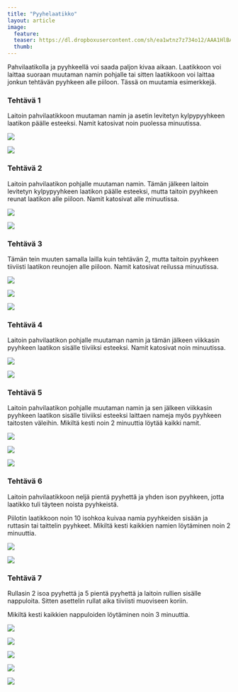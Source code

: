 ```yaml
---
title: "Pyyhelaatikko"
layout: article
image:
  feature:
  teaser: https://dl.dropboxusercontent.com/sh/ea1wtnz7z734o12/AAA1HlBAl9i5O3dYnTm5fHZna/aktivointi/pyyhelaatikko/DSC44367-245px.jpg
  thumb:
---
```


Pahvilaatikolla ja pyyhkeellä voi saada paljon kivaa aikaan. Laatikkoon voi laittaa suoraan muutaman namin pohjalle tai sitten laatikkoon voi laittaa jonkun tehtävän pyyhkeen alle piiloon. Tässä on muutamia esimerkkejä.

### Tehtävä 1

Laitoin pahvilaatikkoon muutaman namin ja asetin levitetyn kylpypyyhkeen laatikon päälle esteeksi. Namit katosivat noin puolessa minuutissa.

[![](https://dl.dropboxusercontent.com/sh/ea1wtnz7z734o12/AABkH8wbjpe1BCr1Zue0PaAaa/aktivointi/pyyhelaatikko/DSC44347-800px.jpg)](https://dl.dropboxusercontent.com/sh/ea1wtnz7z734o12/AAAc0S0bYi2DNENI0U2HhfD-a/aktivointi/pyyhelaatikko/DSC44347.jpg)

[![](https://dl.dropboxusercontent.com/sh/ea1wtnz7z734o12/AAAVEacVKNVXEjJR4Aa5PF8Wa/aktivointi/pyyhelaatikko/DSC44334-800px.jpg)](https://dl.dropboxusercontent.com/sh/ea1wtnz7z734o12/AADbHoRlWdLEx_AikCJeFleVa/aktivointi/pyyhelaatikko/DSC44334.jpg)

### Tehtävä 2

Laitoin pahvilaatikon pohjalle muutaman namin. Tämän jälkeen laitoin levitetyn kylpypyyhkeen laatikon päälle esteeksi, mutta taitoin pyyhkeen reunat laatikon alle piiloon. Namit katosivat alle minuutissa.

[![](https://dl.dropboxusercontent.com/sh/ea1wtnz7z734o12/AACnoCGI9p3NLln9FwGnPJmGa/aktivointi/pyyhelaatikko/DSC44425-800px.jpg)](https://dl.dropboxusercontent.com/sh/ea1wtnz7z734o12/AABFoFnu6lEvRYs5THi7Yp2Ya/aktivointi/pyyhelaatikko/DSC44425.jpg)

[![](https://dl.dropboxusercontent.com/sh/ea1wtnz7z734o12/AABH1sKWkdV0SJtXq1QvYRcua/aktivointi/pyyhelaatikko/DSC44440-800px.jpg)](https://dl.dropboxusercontent.com/sh/ea1wtnz7z734o12/AAAi8eEL02PDxOHQ6j5RAvdDa/aktivointi/pyyhelaatikko/DSC44440.jpg)

### Tehtävä 3

Tämän tein muuten samalla lailla kuin tehtävän 2, mutta taitoin pyyhkeen tiiviisti laatikon reunojen alle piiloon. Namit katosivat reilussa minuutissa.

[![](https://dl.dropboxusercontent.com/sh/ea1wtnz7z734o12/AADVdjQJiXDLxPhtPHdYaUJca/aktivointi/pyyhelaatikko/DSC44452-800px.jpg)](https://dl.dropboxusercontent.com/sh/ea1wtnz7z734o12/AAA7ronJQWN4wWcql-cSyGDca/aktivointi/pyyhelaatikko/DSC44452.jpg)

[![](https://dl.dropboxusercontent.com/sh/ea1wtnz7z734o12/AAC8S0jD-2bCBbTspFuinbNoa/aktivointi/pyyhelaatikko/DSC44456-800px.jpg)](https://dl.dropboxusercontent.com/sh/ea1wtnz7z734o12/AAANCIf9Hngf2GcFz97_2-ICa/aktivointi/pyyhelaatikko/DSC44456.jpg)

[![](https://dl.dropboxusercontent.com/sh/ea1wtnz7z734o12/AAA-x6hx9eEOQoWMnbgADFRZa/aktivointi/pyyhelaatikko/DSC44476-800px.jpg)](https://dl.dropboxusercontent.com/sh/ea1wtnz7z734o12/AADpLkLUGTMHxTSJm0WXBXvqa/aktivointi/pyyhelaatikko/DSC44476.jpg)

### Tehtävä 4

Laitoin pahvilaatikon pohjalle muutaman namin ja tämän jälkeen viikkasin pyyhkeen laatikon sisälle tiiviiksi esteeksi. Namit katosivat noin minuutissa.

[![](https://dl.dropboxusercontent.com/sh/ea1wtnz7z734o12/AADy8a8tdOunjMyabJCfZl35a/aktivointi/pyyhelaatikko/DSC44355-800px.jpg)](https://dl.dropboxusercontent.com/sh/ea1wtnz7z734o12/AADq1JLpcQbcq4tcFDD3FdRIa/aktivointi/pyyhelaatikko/DSC44355.jpg)

[![](https://dl.dropboxusercontent.com/sh/ea1wtnz7z734o12/AAApBhxLhlnJYf0ZbJyK2Z66a/aktivointi/pyyhelaatikko/DSC44393-800px.jpg)](https://dl.dropboxusercontent.com/sh/ea1wtnz7z734o12/AAB94nBiltZA1E4zCmLcc61ya/aktivointi/pyyhelaatikko/DSC44393.jpg)

### Tehtävä 5

Laitoin pahvilaatikon pohjalle muutaman namin ja sen jälkeen viikkasin pyyhkeen laatikon sisälle tiiviiksi esteeksi laittaen nameja myös pyyhkeen taitosten väleihin. Mikiltä kesti noin 2 minuuttia löytää kaikki namit.

[![](https://dl.dropboxusercontent.com/sh/ea1wtnz7z734o12/AADlS_6LUS6FgnVZ7ISlrmo6a/aktivointi/pyyhelaatikko/DSC44485-800px.jpg)](https://dl.dropboxusercontent.com/sh/ea1wtnz7z734o12/AADZrqqD9cpZmgDDfuqQzhxja/aktivointi/pyyhelaatikko/DSC44485.jpg)

[![](https://dl.dropboxusercontent.com/sh/ea1wtnz7z734o12/AABMsbUo5xLN9Ty5-f8kbyB_a/aktivointi/pyyhelaatikko/DSC44523-800px.jpg)](https://dl.dropboxusercontent.com/sh/ea1wtnz7z734o12/AAC0787xx5UXo8s1FljCtmaya/aktivointi/pyyhelaatikko/DSC44523.jpg)

[![](https://dl.dropboxusercontent.com/sh/ea1wtnz7z734o12/AABYLVT339HSGOj58uRLCYzGa/aktivointi/pyyhelaatikko/DSC44548-800px.jpg)](https://dl.dropboxusercontent.com/sh/ea1wtnz7z734o12/AABkYhsQuz2hN1sFK2cna78qa/aktivointi/pyyhelaatikko/DSC44548.jpg)

### Tehtävä 6

Laitoin pahvilaatikkoon neljä pientä pyyhettä ja yhden ison pyyhkeen, jotta laatikko tuli täyteen noista pyyhkeistä.

Piilotin laatikkoon noin 10 isohkoa kuivaa namia pyyhkeiden sisään ja ruttasin tai taittelin pyyhkeet. Mikiltä kesti kaikkien namien löytäminen noin 2 minuuttia.

[![](https://dl.dropboxusercontent.com/sh/ea1wtnz7z734o12/AABv-xYHtz2rAYW0_UE1dMo-a/aktivointi/pyyhelaatikko/DSC32957-800px.jpg)](https://dl.dropboxusercontent.com/sh/ea1wtnz7z734o12/AADX23SgYiX-2PSJGBoQN_a3a/aktivointi/pyyhelaatikko/DSC32957.jpg)

[![](https://dl.dropboxusercontent.com/sh/ea1wtnz7z734o12/AADJzFf-PFNfHG8IMD2FZ32Va/aktivointi/pyyhelaatikko/DSC32953-800px.jpg)](https://dl.dropboxusercontent.com/sh/ea1wtnz7z734o12/AADgW6DjKTl-sTsoyNHPiRTHa/aktivointi/pyyhelaatikko/DSC32953.jpg)

### Tehtävä 7

Rullasin 2 isoa pyyhettä ja 5 pientä pyyhettä ja laitoin rullien sisälle nappuloita. Sitten asettelin rullat aika tiiviisti muoviseen koriin.

Mikiltä kesti kaikkien nappuloiden löytäminen noin 3 minuuttia.

[![](https://dl.dropboxusercontent.com/sh/ea1wtnz7z734o12/AACe6tQtP5dhtCBIw4EPEZuOa/aktivointi/pyyhelaatikko/DS05276-800px.jpg)](https://dl.dropboxusercontent.com/sh/ea1wtnz7z734o12/AABF9V57mOKEn9vrfR2qRaAea/aktivointi/pyyhelaatikko/DS05276.jpg)

[![](https://dl.dropboxusercontent.com/sh/ea1wtnz7z734o12/AAAJ7HMkYezUAmCPu1zHZslja/aktivointi/pyyhelaatikko/DS05291-800px.jpg)](https://dl.dropboxusercontent.com/sh/ea1wtnz7z734o12/AADKey91UUoD_4UM6YC_su4oa/aktivointi/pyyhelaatikko/DS05291.jpg)

[![](https://dl.dropboxusercontent.com/sh/ea1wtnz7z734o12/AAAQOUmvQ7Ymcrby_0z8iSHaa/aktivointi/pyyhelaatikko/DS05300-800px.jpg)](https://dl.dropboxusercontent.com/sh/ea1wtnz7z734o12/AADfYH9LGFgia9pYDUoLU9Dta/aktivointi/pyyhelaatikko/DS05300.jpg)

[![](https://dl.dropboxusercontent.com/sh/ea1wtnz7z734o12/AAAgB0BSbMGrqdGSUjRd3KtIa/aktivointi/pyyhelaatikko/DS05306-800px.jpg)](https://dl.dropboxusercontent.com/sh/ea1wtnz7z734o12/AADscMq09vSXqkqQcp4CMDF1a/aktivointi/pyyhelaatikko/DS05306.jpg)

[![](https://dl.dropboxusercontent.com/sh/ea1wtnz7z734o12/AAD5jWXkg273Z85X-EdIsFTLa/aktivointi/pyyhelaatikko/DS05320-800px.jpg)](https://dl.dropboxusercontent.com/sh/ea1wtnz7z734o12/AADi9zpe4nEB5kwSdMZNGiMZa/aktivointi/pyyhelaatikko/DS05320.jpg)
